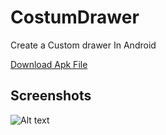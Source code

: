 # CostumDrawer
Create a Custom drawer In Android

[Download Apk File](https://docs.google.com/uc?export=download&id=19vAfAT0qvbR0Mn5K7KhQ55zur-I86Pcr)


Screenshots
-----------
![Alt text](/screen/img1.png?raw=true "App SceenShot") 


